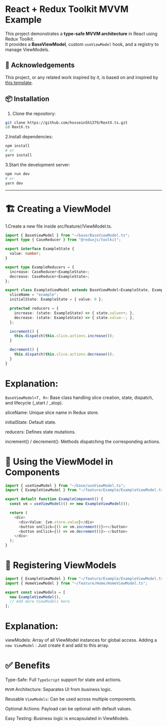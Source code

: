 # React + Redux Toolkit MVVM Example

This project demonstrates a **type-safe MVVM architecture** in React using Redux Toolkit.  
It provides a **BaseViewModel**, custom `useViewModel` hook, and a registry to manage ViewModels.

## 📣 Acknowledgements

This project, or any related work inspired by it, is based on and inspired by [this template](https://github.com/amir1376/react-template).


## 📦 Installation

1. Clone the repository:

```bash
git clone https://github.com/hosseinSh1379/RextX.ts.git
cd RextX.ts
```
2.Install dependencies:
```bash
npm install
# or
yarn install
```

3.Start the development server:
```bash
npm run dev
# or
yarn dev
```

---
# 🏗️ Creating a ViewModel

1.Create a new file inside src/feature/<FeatureName>/<FeatureName>ViewModel.ts.
```ts
import { BaseViewModel } from "~/base/BaseViewModel.ts";
import type { CaseReducer } from "@reduxjs/toolkit";

export interface ExampleState {
  value: number;
}

export type ExampleReducers = {
  increase: CaseReducer<ExampleState>;
  decrease: CaseReducer<ExampleState>;
};

export class ExampleViewModel extends BaseViewModel<ExampleState, ExampleReducers> {
  sliceName = "example";
  initialState: ExampleState = { value: 0 };

  protected reducers = {
    increase: (state: ExampleState) => { state.value++; },
    decrease: (state: ExampleState) => { state.value--; },
  };

  increment() {
    this.dispatch(this.slice.actions.increase());
  }

  decrement() {
    this.dispatch(this.slice.actions.decrease());
  }
}


```

# Explanation:

` BaseViewModel<T, R> `: Base class handling slice creation, state, dispatch, and lifecycle (_start / _stop).

sliceName: Unique slice name in Redux store.

initialState: Default state.

reducers: Defines state mutations.

increment() / decrement(): Methods dispatching the corresponding actions.

# 📝 Using the ViewModel in Components

```ts
import { useViewModel } from "~/base/useViewModel.ts";
import { ExampleViewModel } from "~/feature/Example/ExampleViewModel.ts";

export default function ExampleComponent() {
  const vm = useViewModel(() => new ExampleViewModel());

  return (
    <div>
      <div>Value: {vm.store.value}</div>
      <button onClick={() => vm.increment()}>+</button>
      <button onClick={() => vm.decrement()}>-</button>
    </div>
  );
}

```
# 📌 Registering ViewModels

```ts
import { ExampleViewModel } from "~/feature/Example/ExampleViewModel.ts";
import { HomeViewModel } from "~/feature/Home/HomeViewModel.ts";

export const viewModels = [
  new ExampleViewModel(),
  // Add more ViewModels here
];

```
# Explanation:
viewModels: Array of all ViewModel instances for global access.
Adding a ` new ViewModel ` : Just create it and add to this array.

# ✅ Benefits

Type-Safe: Full `TypeScript` support for state and actions.

`MVVM` Architecture: Separates UI from business logic.

Reusable `ViewModels`: Can be used across multiple components.

Optional Actions: Payload can be optional with default values.

Easy Testing: Business logic is encapsulated in ViewModels.
